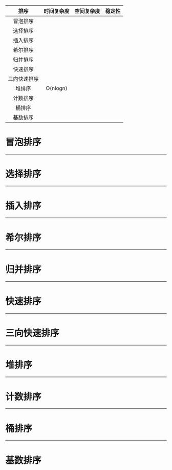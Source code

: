 |     排序     | 时间复杂度 | 空间复杂度 | 稳定性 |
| :----------: | :--------: | :--------: | :----: |
|   冒泡排序   |            |            |        |
|   选择排序   |            |            |        |
|   插入排序   |            |            |        |
|   希尔排序   |            |            |        |
|   归并排序   |            |            |        |
|   快速排序   |            |            |        |
| 三向快速排序 |            |            |        |
|    堆排序    |  O(nlogn)  |            |        |
|   计数排序   |            |            |        |
|    桶排序    |            |            |        |
|   基数排序   |            |            |        |

# 冒泡排序

------

# 选择排序

------

# 插入排序

------

# 希尔排序

------

# 归并排序

------

# 快速排序

------

# 三向快速排序

------

# 堆排序

------

# 计数排序

------

# 桶排序

------

# 基数排序